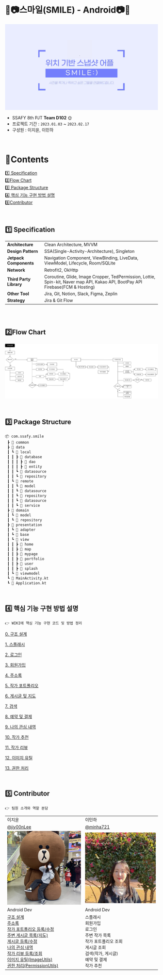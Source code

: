 # ​🧡📷스마일(​SMILE) - Android📷🧡

![스마일 로고](https://github.com/SMILE-SSAFY/.github/blob/main/image/logo.PNG.gif)

- SSAFY 8th PJT **Team D102**​ 🌞
- 프로젝트 기간 : `2023.01.03` ~ `2023.02.17`
- 구성원 : 이지윤, 이민하

<br>

# :green_book:​Contents

[:one:​ Specification](#one-specification)<br>
[:two:​ Flow Chart](#two-flow-chart)<br>
[:three:​ Package Structure](#three-package-structure)<br>
[:four:​ 핵심 기능 구현 방법 설명](#four-핵심-기능-구현-방법-설명)<br>
[:five:​ Contributor](#five-contributor)<br>

<br>

## ​:one:​ Specification

<table class="tg">
<tbody>
  <tr>
    <td><b>Architecture</b></td>
    <td>Clean Architecture, MVVM</td>
  </tr>
<tr>
    <td><b>Design Pattern</b></td>
<td>SSA(Single-Activity-Architecture), Singleton</td>
</tr>
<tr>
    <td><b>Jetpack Components</b></td>
<td>Navigation Component, ViewBinding, LiveData, ViewModel, Lifecycle, Room/SQLite</td>
</tr>
<tr>
    <td><b>Network</b></td>
<td>Retrofit2, OkHttp</td>
</tr>
<tr>
    <td><b>Third Party Library</b></td>
    <td>Coroutine, Glide, Image Cropper, TedPermission, Lottie, Spin-kit, Naver map API, Kakao API, BootPay API Firebase(FCM & Hosting)</td>
</tr>
<tr>
    <td><b>Other Tool</b></td>
<td>Jira, Git, Notion, Slack, Figma, Zeplin</td>
</tr>
<tr>
    <td><b>Strategy</b></td>
<td>Jira & Git Flow</td>
</tr>
</tbody>
</table>

<br>

<br>

## :two:​ Flow Chart

![img](https://github.com/SMILE-SSAFY/.github/blob/main/image/flow_chart.png)

<br>

## :three:​ Package Structure

```
📦 com.ssafy.smile
 ┣ 📂 common
 ┣ 📂 data
 ┃ ┗ 📂 local
 ┃ ┃ ┣ 📂 database
 ┃ ┃ ┃ ┣ 📂 dao
 ┃ ┃ ┃ ┣ 📂 entity
 ┃ ┃ ┗ 📂 datasource
 ┃ ┃ ┗ 📂 repository
 ┃ ┗ 📂 remote
 ┃ ┃ ┗ 📂 model
 ┃ ┃ ┗ 📂 datasource
 ┃ ┃ ┗ 📂 repository
 ┃ ┃ ┗ 📂 datasource
 ┃ ┃ ┗ 📂 service
 ┣ 📂 domain
 ┃ ┗ 📂 model
 ┃ ┗ 📂 repository
 ┣ 📂 presentation
 ┃ ┗ 📂 adapter
 ┃ ┗ 📂 base
 ┃ ┗ 📂 view
 ┃ ┃ ┣ 📂 home
 ┃ ┃ ┣ 📂 map
 ┃ ┃ ┣ 📂 mypage
 ┃ ┃ ┣ 📂 portfolio
 ┃ ┃ ┣ 📂 user
 ┃ ┃ ┣ 📂 splash
 ┃ ┗ 📂 viewmodel
 ┗ 📜 MainActivity.kt
 ┗ 📜 Application.kt
```

<br>

## :four:​ 핵심 기능 구현 방법 설명

```
👉 WIKI에 핵심 기능 구현 코드 및 방법 정리
```

[0. 구조 설계](https://github.com/SMILE-SSAFY/.github/wiki/4.4.0-구조%20설계)

[1. 스플래시](https://github.com/SMILE-SSAFY/.github/wiki/4.4.1-스플래시)

[2. 로그인](https://github.com/SMILE-SSAFY/.github/wiki/4.4.2-로그인)

[3. 회원가입](https://github.com/SMILE-SSAFY/.github/wiki/4.4.3-회원가입)

[4. 주소록](https://github.com/SMILE-SSAFY/.github/wiki/4.4.4-주소록)

[5. 작가 포트폴리오](https://github.com/SMILE-SSAFY/.github/wiki/4.4.5-작가%20포트폴리오)

[6. 게시글 및 지도](https://github.com/SMILE-SSAFY/.github/wiki/4.4.6-게시글%20및%20지도)

[7. 검색](https://github.com/SMILE-SSAFY/.github/wiki/4.4.7-검색)

[8. 예약 및 결제](https://github.com/SMILE-SSAFY/.github/wiki/4.4.8-예약%20및%20결제)

[9. 나의 관심 내역](https://github.com/SMILE-SSAFY/.github/wiki/4.4.9-나의%20관심%20내역)

[10. 작가 추천](https://github.com/SMILE-SSAFY/.github/wiki/4.4.10-작가추천)

[11. 작가 리뷰](https://github.com/SMILE-SSAFY/.github/wiki/4.4.11-작가%20리뷰)

[12. 이미지 유틸](https://github.com/SMILE-SSAFY/.github/wiki/4.4.12-이미지%20유틸)

[13. 권한 처리](https://github.com/SMILE-SSAFY/.github/wiki/4.4.13-권한%20처리)
        

<br>

## :five:​ Contributor

```
👉 팀원 소개와 역할 분담
```

<table class="tg">
<tbody>
    <tr>
        <td>이지윤</td>
        <td>이민하</td>
    </tr>
    <tr>
        <td><a href="https://github.com/jiy00nLee">@jiy00nLee</a></td>
        <td><a href="https://github.com/minha721">@minha721</a></td>
    </tr>
    <tr>
        <td><img src="https://github.com/SMILE-SSAFY/.github/blob/main/image/profile_jiyun.jpeg" width="300px"/></td>
        <td><img src="https://github.com/SMILE-SSAFY/.github/blob/main/image/profile_minha.jpeg" width="300px"/></td>
    </tr>
    <tr>
        <td>Android Dev</td>
        <td>Android Dev</td>
    </tr>
    <tr>
        <td><a href="https://github.com/SMILE-SSAFY/.github/wiki/4.4.0-구조%20설계">구조 설계</a><br>
        <a href="https://github.com/SMILE-SSAFY/.github/wiki/4.4.4-주소록">주소록</a><br>
        <a href="https://github.com/SMILE-SSAFY/.github/wiki/4.4.5-작가%20포트폴리오">작가 포트폴리오 등록/수정</a><br>
        <a href="https://github.com/SMILE-SSAFY/.github/wiki/4.4.6-게시글%20및%20지도">주변 게시글 목록(지도)</a><br>
        <a href="https://github.com/SMILE-SSAFY/.github/wiki/4.4.6-게시글%20및%20지도">게시글 등록/수정</a><br>
        <a href="https://github.com/SMILE-SSAFY/.github/wiki/4.4.9-나의%20관심%20내역">나의 관심 내역</a><br>
        <a href="https://github.com/SMILE-SSAFY/.github/wiki/4.4.11-작가%20리뷰">작가 리뷰 등록/조회</a><br>
        <a href="https://github.com/SMILE-SSAFY/.github/wiki/4.4.12-이미지%20유틸">이미지 유틸(ImageUtils)</a><br>
        <a href="https://github.com/SMILE-SSAFY/.github/wiki/4.4.13-권한%20처리">권한 처리(PermissionUtils)</a><br></td>
        <td>스플래시<br>
        회원가입<br>
        로그인<br>
        주변 작가 목록<br>
        작가 포트폴리오 조회<br>
        게시글 조회<br>
        검색(작가, 게시글)<br>
        예약 및 결제<br>
        작가 추천</td>
    </tr>
</tbody>
</table>
